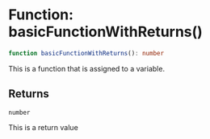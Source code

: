 # Function: basicFunctionWithReturns()

```ts
function basicFunctionWithReturns(): number
```

This is a function that is assigned to a variable.

## Returns

`number`

This is a return value
